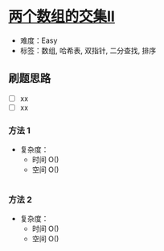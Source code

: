 # [两个数组的交集II](https://leetcode-cn.com/problems/intersection-of-two-arrays-ii/)

- 难度：Easy
- 标签：数组, 哈希表, 双指针, 二分查找, 排序

## 刷题思路

- [ ] xx
- [ ] xx

### 方法 1

- 复杂度：
    - 时间 O()
    - 空间 O()

``` js

```

### 方法 2

- 复杂度：
    - 时间 O()
    - 空间 O()

``` js

```
